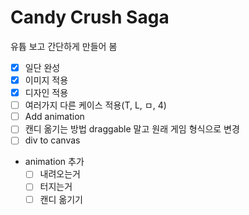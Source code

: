 # Candy Crush Saga

유튭 보고 간단하게 만들어 봄

- [X] 일단 완성
- [X] 이미지 적용
- [X] 디자인 적용
- [ ] 여러가지 다른 케이스 적용(T, L, ㅁ, 4)
- [ ] Add animation
- [ ] 캔디 옮기는 방법 draggable 말고 원래 게임 형식으로 변경
- [ ] div to canvas
- animation 추가
  - [ ] 내려오는거
  - [ ] 터지는거
  - [ ] 캔디 옮기기